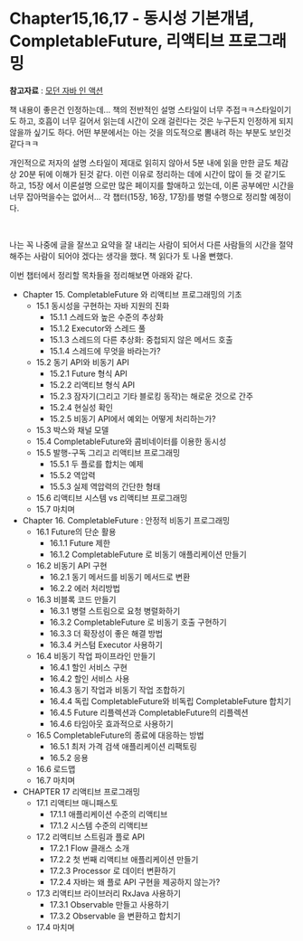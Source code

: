 # Chapter15,16,17 - 동시성 기본개념, CompletableFuture, 리액티브 프로그래밍

**참고자료** : [모던 자바 인 액션](http://www.yes24.com/Product/Goods/77125987)<br>

책 내용이 좋은건 인정하는데... 책의 전반적인 설명 스타일이 너무 주접ㅋㅋ스타일이기도 하고, 호흡이 너무 길어서 읽는데 시간이 오래 걸린다는 것은 누구든지 인정하게 되지 않을까 싶기도 하다. 어떤 부분에서는 아는 것을 의도적으로 뽐내려 하는 부분도 보인것 같다ㅋㅋ<br>

개인적으로 저자의 설명 스타일이 제대로 읽히지 않아서 5분 내에 읽을 만한 글도 체감상 20분 뒤에 이해가 된것 같다. 이런 이유로 정리하는 데에 시간이 많이 들 것 같기도 하고, 15장 에서 이론설명 으로만 많은 페이지를 할애하고 있는데, 이론 공부에만 시간을 너무 잡아먹을수는 없어서... 각 챕터(15장, 16장, 17장)를 병렬 수행으로 정리할 예정이다.<br>

<br>

나는 꼭 나중에 글을 잘쓰고 요약을 잘 내리는 사람이 되어서 다른 사람들의 시간을 절약해주는 사람이 되어야 겠다는 생각을 했다. 책 읽다가 토 나올 뻔했다.<br>

이번 챕터에서 정리할 목차들을 정리해보면 아래와 같다.<br>

- Chapter 15. CompletableFuture 와 리액티브 프로그래밍의 기초
  - 15.1 동시성을 구현하는 자바 지원의 진화
    - 15.1.1 스레드와 높은 수준의 추상화
    - 15.1.2 Executor와 스레드 풀
    - 15.1.3 스레드의 다른 추상화: 중첩되지 않은 메서드 호출
    - 15.1.4 스레드에 무엇을 바라는가?
  - 15.2 동기 API와 비동기 API
    - 15.2.1 Future 형식 API
    - 15.2.2 리액티브 형식 API
    - 15.2.3 잠자기(그리고 기타 블로킹 동작)는 해로운 것으로 간주
    - 15.2.4 현실성 확인
    - 15.2.5 비동기 API에서 예외는 어떻게 처리하는가?
  - 15.3 박스와 채널 모델
  - 15.4 CompletableFuture와 콤비네이터를 이용한 동시성
  - 15.5 발행-구독 그리고 리액티브 프로그래밍
    - 15.5.1 두 플로를 합치는 예제
    - 15.5.2 역압력
    - 15.5.3 실제 역압력의 간단한 형태
  - 15.6 리액티브 시스템 vs 리액티브 프로그래밍
  - 15.7 마치며
- Chapter 16. CompletableFuture : 안정적 비동기 프로그래밍
  - 16.1 Future의 단순 활용
    - 16.1.1 Future 제한
    - 16.1.2 CompletableFuture 로 비동기 애플리케이션 만들기
  - 16.2 비동기 API 구현
    - 16.2.1 동기 메서드를 비동기 메서드로 변환
    - 16.2.2 에러 처리방법
  - 16.3 비블록 코드 만들기
    - 16.3.1 병렬 스트림으로 요청 병렬화하기
    - 16.3.2 CompletableFuture 로 비동기 호출 구현하기
    - 16.3.3 더 확장성이 좋은 해결 방법
    - 16.3.4 커스텀 Executor 사용하기
  - 16.4 비동기 작업 파이프라인 만들기
    - 16.4.1 할인 서비스 구현
    - 16.4.2 할인 서비스 사용
    - 16.4.3 동기 작업과 비동기 작업 조합하기
    - 16.4.4 독립 CompletableFuture와 비독립 CompletableFuture 합치기
    - 16.4.5 Future 리플렉션과 CompletableFuture의 리플렉션
    - 16.4.6 타임아웃 효과적으로 사용하기
  - 16.5 CompletableFuture의 종료에 대응하는 방법
    - 16.5.1 최저 가격 검색 애플리케이션 리팩토링
    - 16.5.2 응용
  - 16.6 로드맵
  - 16.7 마치며
- CHAPTER 17 리액티브 프로그래밍
  - 17.1 리액티브 매니패스토 
    - 17.1.1 애플리케이션 수준의 리액티브
    - 17.1.2 시스템 수준의 리액티브
  - 17.2 리액티브 스트림과 플로 API
    - 17.2.1 Flow 클래스 소개
    - 17.2.2 첫 번째 리액티브 애플리케이션 만들기
    - 17.2.3 Processor 로 데이터 변환하기
    - 17.2.4 자바는 왜 플로 API 구현을 제공하지 않는가?
  - 17.3 리액티브 라이브러리 RxJava 사용하기
    - 17.3.1 Observable 만들고 사용하기
    - 17.3.2 Observable 을 변환하고 합치기
  - 17.4 마치며


